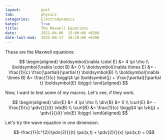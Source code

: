 ```yaml
---
layout:         post
tab:	        physics
categories:     Electrodynamics
katex:          True
title:          The Maxwell Equations
date:           2021-04-06  15:00:00 +0200
date-last-mod:  2022-08-17  18:20:00 +0200
---
```


<!-- <div style="display: none"> -->
<!--   \( -->
<!--   {% include latex-preamble.sty %} -->
<!--   \) -->
<!-- </div> -->


These are the Maxwell equations:

$$
\begin{aligned}
    \boldsymbol{\nabla \cdot E} &= 4 \pi \rho \\
    \boldsymbol{\nabla \cdot B} &= 0 \\
    \boldsymbol{\nabla \times E} &= -\frac{1}{c} \frac{\partial}{\partial t} \boldsymbol{B} \\
    \boldsymbol{\nabla \times B} &= \frac{1}{c} \biggl(4 \pi \boldsymbol{j} + \frac{\partial}{\partial t} \boldsymbol{E} \biggr)
\end{aligned}
$$

Now, I want to test some of my macros. Let's see, if they work.

$$
\begin{aligned}
    \div{E} &= 4 \pi \rho \\
    \div{B} &= 0 \\
    \curl{E} &= - \frac{1}{c} \pdv{}{}{t} \vb{B} \\
    \curl{B} &= \frac{1}{c} \biggl(4 \pi \vb{j} + \pdv{}{}{t} \vb{E} \biggr)
\end{aligned}
$$

Let's try the wave equation in one dimension.

$$-\frac{1}{c^{2}}\pdv{2}{}{t} \psi(x,t) + \pdv{2}{}{x} \psi(x,t) = 0$$
